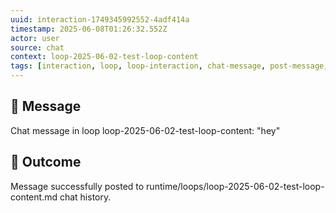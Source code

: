 ```yaml
---
uuid: interaction-1749345992552-4adf414a
timestamp: 2025-06-08T01:26:32.552Z
actor: user
source: chat
context: loop-2025-06-02-test-loop-content
tags: [interaction, loop, loop-interaction, chat-message, post-message, user-action]
---
```


## 💬 Message

Chat message in loop loop-2025-06-02-test-loop-content: "hey"

## 🔄 Outcome

Message successfully posted to runtime/loops/loop-2025-06-02-test-loop-content.md chat history.
